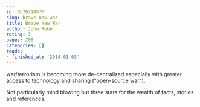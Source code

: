 ```yaml
---
id: OL7621457M
slug: brave-new-war
title: Brave New War
author: John Robb
rating: 3
pages: 208
categories: []
reads:
- finished_at: '2014-01-03'
---
```

war/terrorism is becoming more de-centralized especially with greater access to technology and sharing ("open-source war").

Not particularly mind blowing but three stars for the wealth of facts, stories and references.
